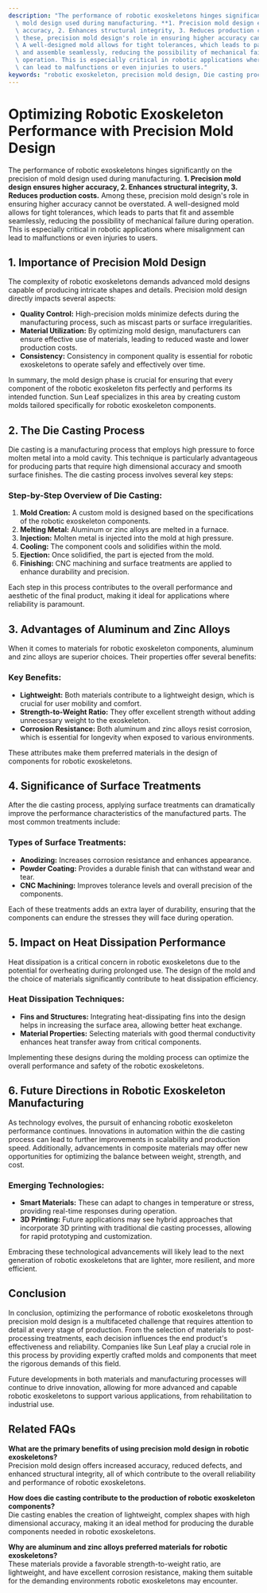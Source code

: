 ```yaml
---
description: "The performance of robotic exoskeletons hinges significantly on the precision of\
  \ mold design used during manufacturing. **1. Precision mold design ensures higher\
  \ accuracy, 2. Enhances structural integrity, 3. Reduces production costs.** Among\
  \ these, precision mold design's role in ensuring higher accuracy cannot be overstated.\
  \ A well-designed mold allows for tight tolerances, which leads to parts that fit\
  \ and assemble seamlessly, reducing the possibility of mechanical failure during\
  \ operation. This is especially critical in robotic applications where misalignment\
  \ can lead to malfunctions or even injuries to users."
keywords: "robotic exoskeleton, precision mold design, Die casting process, Die-cast aluminum"
---
```

# Optimizing Robotic Exoskeleton Performance with Precision Mold Design

The performance of robotic exoskeletons hinges significantly on the precision of mold design used during manufacturing. **1. Precision mold design ensures higher accuracy, 2. Enhances structural integrity, 3. Reduces production costs.** Among these, precision mold design's role in ensuring higher accuracy cannot be overstated. A well-designed mold allows for tight tolerances, which leads to parts that fit and assemble seamlessly, reducing the possibility of mechanical failure during operation. This is especially critical in robotic applications where misalignment can lead to malfunctions or even injuries to users.

## **1. Importance of Precision Mold Design**

The complexity of robotic exoskeletons demands advanced mold designs capable of producing intricate shapes and details. Precision mold design directly impacts several aspects:

- **Quality Control:** High-precision molds minimize defects during the manufacturing process, such as miscast parts or surface irregularities.
- **Material Utilization:** By optimizing mold design, manufacturers can ensure effective use of materials, leading to reduced waste and lower production costs.
- **Consistency:** Consistency in component quality is essential for robotic exoskeletons to operate safely and effectively over time.

In summary, the mold design phase is crucial for ensuring that every component of the robotic exoskeleton fits perfectly and performs its intended function. Sun Leaf specializes in this area by creating custom molds tailored specifically for robotic exoskeleton components.

## **2. The Die Casting Process**

Die casting is a manufacturing process that employs high pressure to force molten metal into a mold cavity. This technique is particularly advantageous for producing parts that require high dimensional accuracy and smooth surface finishes. The die casting process involves several key steps:

### **Step-by-Step Overview of Die Casting:**

1. **Mold Creation:** A custom mold is designed based on the specifications of the robotic exoskeleton components.
2. **Melting Metal:** Aluminum or zinc alloys are melted in a furnace.
3. **Injection:** Molten metal is injected into the mold at high pressure.
4. **Cooling:** The component cools and solidifies within the mold.
5. **Ejection:** Once solidified, the part is ejected from the mold.
6. **Finishing:** CNC machining and surface treatments are applied to enhance durability and precision.

Each step in this process contributes to the overall performance and aesthetic of the final product, making it ideal for applications where reliability is paramount.

## **3. Advantages of Aluminum and Zinc Alloys**

When it comes to materials for robotic exoskeleton components, aluminum and zinc alloys are superior choices. Their properties offer several benefits:

### **Key Benefits:**

- **Lightweight:** Both materials contribute to a lightweight design, which is crucial for user mobility and comfort.
- **Strength-to-Weight Ratio:** They offer excellent strength without adding unnecessary weight to the exoskeleton.
- **Corrosion Resistance:** Both aluminum and zinc alloys resist corrosion, which is essential for longevity when exposed to various environments.

These attributes make them preferred materials in the design of components for robotic exoskeletons.

## **4. Significance of Surface Treatments**

After the die casting process, applying surface treatments can dramatically improve the performance characteristics of the manufactured parts. The most common treatments include:

### **Types of Surface Treatments:**

- **Anodizing:** Increases corrosion resistance and enhances appearance.
- **Powder Coating:** Provides a durable finish that can withstand wear and tear.
- **CNC Machining:** Improves tolerance levels and overall precision of the components.

Each of these treatments adds an extra layer of durability, ensuring that the components can endure the stresses they will face during operation.

## **5. Impact on Heat Dissipation Performance**

Heat dissipation is a critical concern in robotic exoskeletons due to the potential for overheating during prolonged use. The design of the mold and the choice of materials significantly contribute to heat dissipation efficiency. 

### **Heat Dissipation Techniques:**

- **Fins and Structures:** Integrating heat-dissipating fins into the design helps in increasing the surface area, allowing better heat exchange.
- **Material Properties:** Selecting materials with good thermal conductivity enhances heat transfer away from critical components.

Implementing these designs during the molding process can optimize the overall performance and safety of the robotic exoskeletons.

## **6. Future Directions in Robotic Exoskeleton Manufacturing**

As technology evolves, the pursuit of enhancing robotic exoskeleton performance continues. Innovations in automation within the die casting process can lead to further improvements in scalability and production speed. Additionally, advancements in composite materials may offer new opportunities for optimizing the balance between weight, strength, and cost.

### **Emerging Technologies:**

- **Smart Materials:** These can adapt to changes in temperature or stress, providing real-time responses during operation.
- **3D Printing:** Future applications may see hybrid approaches that incorporate 3D printing with traditional die casting processes, allowing for rapid prototyping and customization.

Embracing these technological advancements will likely lead to the next generation of robotic exoskeletons that are lighter, more resilient, and more efficient.

## **Conclusion**

In conclusion, optimizing the performance of robotic exoskeletons through precision mold design is a multifaceted challenge that requires attention to detail at every stage of production. From the selection of materials to post-processing treatments, each decision influences the end product's effectiveness and reliability. Companies like Sun Leaf play a crucial role in this process by providing expertly crafted molds and components that meet the rigorous demands of this field.

Future developments in both materials and manufacturing processes will continue to drive innovation, allowing for more advanced and capable robotic exoskeletons to support various applications, from rehabilitation to industrial use.

## **Related FAQs**

**What are the primary benefits of using precision mold design in robotic exoskeletons?**  
Precision mold design offers increased accuracy, reduced defects, and enhanced structural integrity, all of which contribute to the overall reliability and performance of robotic exoskeletons.

**How does die casting contribute to the production of robotic exoskeleton components?**  
Die casting enables the creation of lightweight, complex shapes with high dimensional accuracy, making it an ideal method for producing the durable components needed in robotic exoskeletons.

**Why are aluminum and zinc alloys preferred materials for robotic exoskeletons?**  
These materials provide a favorable strength-to-weight ratio, are lightweight, and have excellent corrosion resistance, making them suitable for the demanding environments robotic exoskeletons may encounter.
